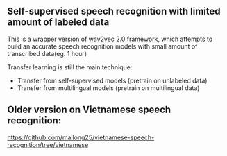 ## Self-supervised speech recognition with limited amount of labeled data

This is a wrapper version of [wav2vec 2.0 framework](https://github.com/pytorch/fairseq/tree/master/examples/wav2vec), which attempts to build an accurate speech recognition models with small amount of transcribed data(eg. 1 hour)

Transfer learning is still the main technique:
 - Transfer from self-supervised models (pretrain on unlabeled data)
 - Transfer from multilingual models (pretrain on multilingual data)
 
## Older version on Vietnamese speech recognition: 
https://github.com/mailong25/vietnamese-speech-recognition/tree/vietnamese
